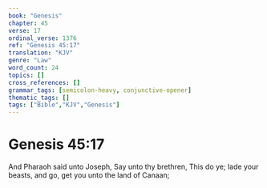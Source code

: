 ```yaml
---
book: "Genesis"
chapter: 45
verse: 17
ordinal_verse: 1376
ref: "Genesis 45:17"
translation: "KJV"
genre: "Law"
word_count: 24
topics: []
cross_references: []
grammar_tags: [semicolon-heavy, conjunctive-opener]
thematic_tags: []
tags: ["Bible","KJV","Genesis"]
---
```


# Genesis 45:17

And Pharaoh said unto Joseph, Say unto thy brethren, This do ye; lade your beasts, and go, get you unto the land of Canaan;

